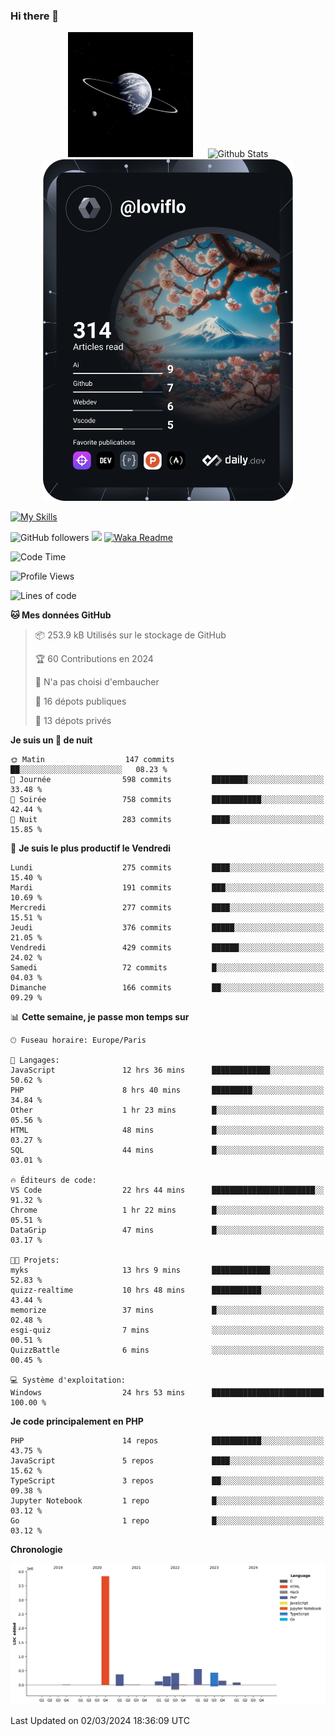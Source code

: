 ### Hi there 👋

<p align="center">
  <img src="https://github.com/Loviflo/Loviflo/blob/main/img/portrait.jpg" alt="Loviflo" height="200" style="margin-right: 20px"/>
  <img src="https://github-readme-stats.vercel.app/api?username=Loviflo&show_icons=true&theme=graywhite" alt="Github Stats" />
  <a href="https://app.daily.dev/loviflo"><img src="https://github.com/loviflo/loviflo/blob/main/devcard.svg" width="400" alt="Loviflo's Dev Card"/></a>
</p>

[![My Skills](https://skillicons.dev/icons?i=php,laravel,symfony,dotnet,cs,nodejs,mysql,postgres,js,ts,html,css,sass,angular,react,electron,docker,webpack,vscode,figma,git,github,gitlab,nginx,postman&perline=5)](https://skillicons.dev)

![GitHub followers](https://img.shields.io/github/followers/Loviflo?label=Follow&style=social)
![](https://visitor-badge.glitch.me/badge?page_id=Loviflo.Loviflo)
[![Waka Readme](https://github.com/Loviflo/Loviflo/actions/workflows/update-stats.yml/badge.svg)](https://github.com/Loviflo/Loviflo/actions/workflows/update-stats.yml)

<!--START_SECTION:waka-->
![Code Time](http://img.shields.io/badge/Code%20Time-1%2C968%20hrs%2015%20mins-blue)

![Profile Views](http://img.shields.io/badge/Vues%20du%20profil-0-blue)

![Lines of code](https://img.shields.io/badge/Depuis%20Hello%20World%2C%20j%27ai%20%C3%A9crit-6.3%20million%20Lignes%20de%20code-blue)

**🐱 Mes données GitHub** 

> 📦 253.9 kB Utilisés sur le stockage de GitHub 
 > 
> 🏆 60 Contributions en 2024
 > 
> 🚫 N'a pas choisi d'embaucher
 > 
> 📜 16 dépots publiques 
 > 
> 🔑 13 dépots privés 
 > 
**Je suis un 🦉 de nuit** 

```text
🌞 Matin                  147 commits         ██░░░░░░░░░░░░░░░░░░░░░░░   08.23 % 
🌆 Journée                598 commits         ████████░░░░░░░░░░░░░░░░░   33.48 % 
🌃 Soirée                 758 commits         ███████████░░░░░░░░░░░░░░   42.44 % 
🌙 Nuit                   283 commits         ████░░░░░░░░░░░░░░░░░░░░░   15.85 % 
```
📅 **Je suis le plus productif le Vendredi** 

```text
Lundi                    275 commits         ████░░░░░░░░░░░░░░░░░░░░░   15.40 % 
Mardi                    191 commits         ███░░░░░░░░░░░░░░░░░░░░░░   10.69 % 
Mercredi                 277 commits         ████░░░░░░░░░░░░░░░░░░░░░   15.51 % 
Jeudi                    376 commits         █████░░░░░░░░░░░░░░░░░░░░   21.05 % 
Vendredi                 429 commits         ██████░░░░░░░░░░░░░░░░░░░   24.02 % 
Samedi                   72 commits          █░░░░░░░░░░░░░░░░░░░░░░░░   04.03 % 
Dimanche                 166 commits         ██░░░░░░░░░░░░░░░░░░░░░░░   09.29 % 
```


📊 **Cette semaine, je passe mon temps sur** 

```text
🕑︎ Fuseau horaire: Europe/Paris

💬 Langages: 
JavaScript               12 hrs 36 mins      █████████████░░░░░░░░░░░░   50.62 % 
PHP                      8 hrs 40 mins       █████████░░░░░░░░░░░░░░░░   34.84 % 
Other                    1 hr 23 mins        █░░░░░░░░░░░░░░░░░░░░░░░░   05.56 % 
HTML                     48 mins             █░░░░░░░░░░░░░░░░░░░░░░░░   03.27 % 
SQL                      44 mins             █░░░░░░░░░░░░░░░░░░░░░░░░   03.01 % 

🔥 Éditeurs de code: 
VS Code                  22 hrs 44 mins      ███████████████████████░░   91.32 % 
Chrome                   1 hr 22 mins        █░░░░░░░░░░░░░░░░░░░░░░░░   05.51 % 
DataGrip                 47 mins             █░░░░░░░░░░░░░░░░░░░░░░░░   03.17 % 

🐱‍💻 Projets: 
myks                     13 hrs 9 mins       █████████████░░░░░░░░░░░░   52.83 % 
quizz-realtime           10 hrs 48 mins      ███████████░░░░░░░░░░░░░░   43.44 % 
memorize                 37 mins             █░░░░░░░░░░░░░░░░░░░░░░░░   02.48 % 
esgi-quiz                7 mins              ░░░░░░░░░░░░░░░░░░░░░░░░░   00.51 % 
QuizzBattle              6 mins              ░░░░░░░░░░░░░░░░░░░░░░░░░   00.45 % 

💻 Système d'exploitation: 
Windows                  24 hrs 53 mins      █████████████████████████   100.00 % 
```

**Je code principalement en PHP** 

```text
PHP                      14 repos            ███████████░░░░░░░░░░░░░░   43.75 % 
JavaScript               5 repos             ████░░░░░░░░░░░░░░░░░░░░░   15.62 % 
TypeScript               3 repos             ██░░░░░░░░░░░░░░░░░░░░░░░   09.38 % 
Jupyter Notebook         1 repo              █░░░░░░░░░░░░░░░░░░░░░░░░   03.12 % 
Go                       1 repo              █░░░░░░░░░░░░░░░░░░░░░░░░   03.12 % 
```



**Chronologie**

![Lines of Code chart](https://raw.githubusercontent.com/Loviflo/Loviflo/main/assets/bar_graph.png)


 Last Updated on 02/03/2024 18:36:09 UTC
<!--END_SECTION:waka-->
